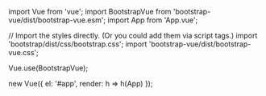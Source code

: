 import Vue from 'vue';
import BootstrapVue from 'bootstrap-vue/dist/bootstrap-vue.esm';
import App from 'App.vue';

// Import the styles directly. (Or you could add them via script tags.)
import 'bootstrap/dist/css/bootstrap.css';
import 'bootstrap-vue/dist/bootstrap-vue.css';

Vue.use(BootstrapVue);

new Vue({
  el: '#app',
  render: h => h(App)
});